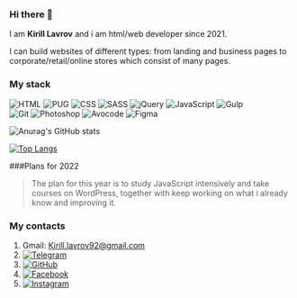 ### Hi there 👋

I am **Kirill Lavrov** and i am html/web developer since 2021.

I can build websites of different types: from landing and business pages to corporate/retail/online stores which consist of many pages.

### My stack

![HTML](https://img.shields.io/badge/-HTML-333?style=for-the-badge&logo=html5)
![PUG](https://img.shields.io/badge/-PUG-333?style=for-the-badge&logo=pug)
![CSS](https://img.shields.io/badge/-CSS-333?style=for-the-badge&logo=css3&logoColor=blue)
![SASS](https://img.shields.io/badge/-SASS-333?style=for-the-badge&logo=SASS)
![jQuery](https://img.shields.io/badge/-jQuery-333?style=for-the-badge&logo=jQuery&logoColor=blue)
![JavaScript](https://img.shields.io/badge/-JavaScript-333?style=for-the-badge&logo=javascript)
![Gulp](https://img.shields.io/badge/-Gulp-333?style=for-the-badge&logo=Gulp)  
![Git](https://img.shields.io/badge/-Git-333?style=for-the-badge&logo=Git)
![Photoshop](https://img.shields.io/badge/-Photoshop-333?style=for-the-badge&logo=Photoshop)
![Avocode](https://img.shields.io/badge/-Avocode-333?style=for-the-badge&logo=Avocode)
![Figma](https://img.shields.io/badge/-Figma-333?style=for-the-badge&logo=Figma)


![Anurag's GitHub stats](https://github-readme-stats.vercel.app/api?username=melkorich&theme=monokai&show_icons=true)

[![Top Langs](https://github-readme-stats.vercel.app/api/top-langs/?username=melkorich&layout=compact)](https://github.com/melkorich/github-readme-stats)

###Plans for 2022
> The plan for this year is to study JavaScript intensively and take courses on WordPress, together with keep working on what i already know and improving it.


### My contacts

1. Gmail: Kirill.lavrov92@gmail.com
2. [![Telegram](https://img.shields.io/badge/Telegram-1DA1F2.svg?logo=telegram&logoColor=white)](https://t.me/keshalavrov) 
3. [![GitHub](https://img.shields.io/badge/Github-333.svg?logo=github&logoColor=white)](https://github.com/Melkorich)
4. [![Facebook](https://img.shields.io/badge/Facebook-4267B2.svg?logo=facebook&logoColor=white)](https://www.facebook.com/kirill.lavrov.351)
5. [![Instagram](https://img.shields.io/badge/Instagram-E1306C.svg?logo=instagram&logoColor=white)](https://www.instagram.com/keshalavrov/)
